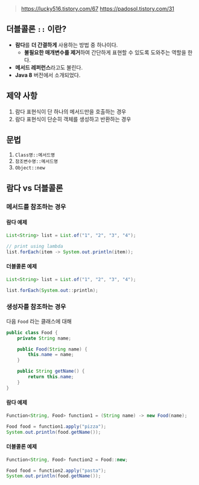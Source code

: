 > https://lucky516.tistory.com/67
> https://padosol.tistory.com/31

## 더블콜론 `::` 이란?
- **람다**를 **더 간결하게** 사용하는 방법 중 하나이다.
	- **불필요한 매개변수를 제거**하여 간단하게 표현할 수 있도록 도와주는 역할을 한다.
- **메서드 레퍼런스**라고도 불린다.
- **Java 8** 버전에서 소개되었다.

## 제약 사항
1. 람다 표현식이 단 하나의 메서드만을 호출하는 경우
2. 람다 표현식이 단순히 객체를 생성하고 반환하는 경우

## 문법
1. `Class명::메서드명`
2. `참조변수명::메서드명`
3. `Object::new`

## 람다 vs 더블콜론

### 메서드를 참조하는 경우
#### 람다 예제
```java
List<String> list = List.of("1", "2", "3", "4");

// print using lambda
list.forEach(item -> System.out.println(item));
```

#### 더블콜론 예제
```java
List<String> list = List.of("1", "2", "3", "4");

list.forEach(System.out::println);
```

### 생성자를 참조하는 경우

다음 `Food` 라는 클래스에 대해
```java
public class Food {
	private String name;

	public Food(String name) {
		this.name = name;
	}

	public String getName() {
		return this.name;
	}
}
```

#### 람다 예제
```java
Function<String, Food> function1 = (String name) -> new Food(name);

Food food = function1.apply("pizza");
System.out.println(food.getName());
```

#### 더블콜론 예제
```java
Function<String, Food> function2 = Food::new;

Food food = function2.apply("pasta");
System.out.println(food.getName());
```